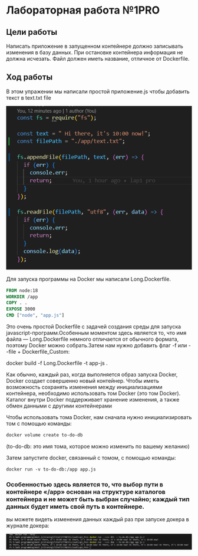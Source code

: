 # Лабораторная работа №1PRO

## Цели работы

Написать приложение в запущенном контейнере должно записывать изменения в базу данных. При остановке контейнера информация не должна исчезать.
Файл должен иметь название, отличное от Dockerfile.

## Ход работы

В этом упражении мы написали простой приложение.js чтобы добавить текст в text.txt file

![docker img](./public/3.png)

Для запуска программы на Docker мы написали Long.Dockerfile.
```Dockerfile
FROM node:18
WORKDIR /app
COPY . .
EXPOSE 3000
CMD ["node", "app.js"]
```

Это очень простой Dockerfile с задачей создания среды для запуска javascript-программ.Особенным моментом здесь является то, что имя файла — Long.Dockerfile немного отличается от обычного формата, поэтому Docker можно собрать.Затем нам нужно добавить флаг -f или --file + Dockerfile_Custom:

docker build -f Long.Dockerfile -t app-js .

Как обычно, каждый раз, когда выполняется образ запуска Docker, Docker создает совершенно новый контейнер. Чтобы иметь возможность сохранять изменения между инициализациями контейнера, необходимо использовать том Docker (это том Docker). Каталог внутри Docker поддерживает хранение изменения, а также обмен данными с другими контейнерами

Чтобы использовать тома Docker, нам сначала нужно инициализировать том с помощью команды:

```Dockerfile
docker volume create to-do-db
```

(to-do-db: это имя тома, которое можно изменить по вашему желанию)

Затем запустите docker, связанный с томом, с помощью команды:

```Dockerfile
docker run -v to-do-db:/app app.js
```
### Особенностью здесь является то, что выбор пути в контейнере «/app» основан на структуре каталогов контейнера и не может быть выбран случайно; каждый тип данных будет иметь свой путь в контейнере.

вы можете видеть изменения данных каждый раз при запуске докера в журнале докера:

![docker img](./public/5.png)
